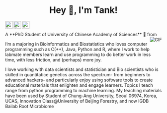 <div align="center">
<h1 title="hehehe"> Hey 👋, I'm Tank!</h1>
</div>
<a href="https://www.linkedin.com/in/xiao-ning-zhang-436642108/">
  <img align="left" alt="Tank's LinkdeIn" width="24px" src="https://cdn.jsdelivr.net/npm/simple-icons@v3/icons/linkedin.svg" />
</a>
<a href="https://github.com/TankMermaid">
  <img align="left" alt="Tank's github" width="24px" src="https://cdn.jsdelivr.net/npm/simple-icons@3.13.0/icons/github.svg" />
</a>
<a href="https://www.facebook.com/xiaoning.zhang.108">
  <img align="left" alt="Tank's Facebook" width="24px" src="https://cdn.jsdelivr.net/npm/simple-icons@v3/icons/facebook.svg" />
</a>





<br />
<br />
A **PhD Student of University of Chinese Academy of Sciences** 🚀 from 

  <img align="right" alt="GIF" src="https://i.pinimg.com/originals/e4/26/70/e426702edf874b181aced1e2fa5c6cde.gif" />

I’m a  majoring in Bioinformatics and Biostatistics who loves computer programming such as C(++), Java, Python and R, where I work to help labmate members learn and use programming to do better work in less time, with less friction, and (perhaps) more joy.

I love working with data scientists and statistician and Bio scientists who is skilled in quantitatice genetics across the spectrum- from beginners to advanced hackers- and particularly enjoy using software tools to create educational materials that enlighten and engage learners. Topics I teach range from python programming to machine learning. My teaching materials have been used by Student of Chung-Ang University, Seoul 06974, Korea, UCAS, Innovation Class@University of Beijing Forestry, and now IGDB Bailab Root Microbiome



